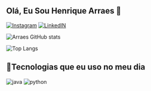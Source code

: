 ## Olá, Eu Sou Henrique Arraes 👋

[![Instagram](https://img.shields.io/badge/Instagram-E4405F?style=for-the-badge&logo=instagram&logoColor=white)](www.instagram.com/rickarraes)
[![LinkedIN](https://img.shields.io/badge/LinkedIn-0077B5?style=for-the-badge&logo=linkedin&logoColor=white)](https://www.linkedin.com/in/henrique-meneg-7a26792b0/)

![Arraes GitHub stats](https://github-readme-stats.vercel.app/api?username=henriquearraes&show_icons=true&theme=dracula)

![Top Langs](https://github-readme-stats.vercel.app/api/top-langs/?username=henriquearraes&hide_progress=false)

## 🚀Tecnologias que eu uso no meu dia 
<div style="display:inline_block">
  <img align="center" alt="java" src="https://img.shields.io/badge/Java-ED8B00?style=for-the-badge&logo=openjdk&logoColor=white">
    <img align="center" alt="python" src="https://img.shields.io/badge/Python-14354C?style=for-the-badge&logo=python&logoColor=white">
</div>

